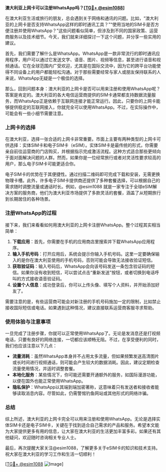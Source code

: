 **澳大利亚上网卡可以注册WhatsApp吗？[[TG💪+ @esim1088](https://t.me/s/esim1088)]**

在澳大利亚生活或旅行的朋友，总会遇到关于网络和通讯的问题。比如，“澳大利亚的上网卡是否支持WhatsApp这样的即时通讯工具？”“使用当地的SIM卡是否方便注册并使用WhatsApp？”这些问题看似简单，但涉及到不同的国家政策、运营商服务以及技术细节。今天，我们就来详细探讨一下这个问题，并分享一些实用的建议。

首先，我们需要了解什么是WhatsApp。WhatsApp是一款非常流行的即时通讯应用程序，用户可以通过它发送文字、语音、图片、视频等信息，甚至进行语音和视频通话。它在全球范围内广受欢迎，尤其是在国际交流中，因为它的跨平台功能使得不同设备上的用户都能轻松沟通。对于那些需要经常与家人或朋友保持联系的人来说，WhatsApp无疑是一个极佳的选择。

那么，回到问题本身：澳大利亚的上网卡是否可以用来注册和使用WhatsApp呢？答案是肯定的。澳大利亚的各大电信运营商提供的SIM卡通常都支持数据流量服务，而WhatsApp正是依赖于互联网连接才能正常运行。因此，只要你的上网卡能够提供稳定的互联网接入，你就完全可以使用WhatsApp。不过，在实际操作中，可能会有一些小细节需要注意。

### 上网卡的选择

在澳大利亚，选择一张合适的上网卡非常重要。市面上主要有两种类型的上网卡可供选择：实体SIM卡和电子SIM卡（eSIM）。实体SIM卡是最传统的形式，你需要亲自前往运营商的门店购买，并根据指示完成激活流程。这种方式适合那些更倾向于面对面解决问题的人群。然而，如果你是一位经常旅行或者对灵活性要求较高的用户，那么电子SIM卡可能更适合你。

电子SIM卡的优势在于其便捷性。通过扫描二维码即可完成下载和安装，无需更换物理卡槽。此外，许多电子SIM卡提供商还提供了多种套餐选择，可以根据自己的需求随时调整流量或通话时长。例如，@esim1088 就是一家专注于全球eSIM解决方案的服务商，他们为澳大利亚市场提供了多款灵活的套餐，涵盖了从短期旅行到长期居住的各种场景。

### 注册WhatsApp的过程

接下来，我们来看看如何用澳大利亚的上网卡注册WhatsApp。整个过程其实相当简单：

1. **下载应用**：首先，你需要在手机的应用商店里搜索并下载WhatsApp应用程序。
2. **输入手机号码**：打开应用后，系统会提示你输入手机号码。这里一定要确保输入的是你在澳大利亚使用的手机号码，否则可能会导致无法接收验证短信。
3. **获取验证码**：输入号码后，WhatsApp会向该号码发送一条包含验证码的短信。如果你没有收到短信，可以尝试点击“重新发送”按钮，或者切换到电话呼叫的方式接收语音验证码。
4. **设置个人信息**：成功登录后，你可以上传头像、填写个人资料，并开始添加好友了。

需要注意的是，有些运营商可能会对新注册的手机号码施加一定的限制，比如禁止接收国际短信或电话。如果遇到这种情况，建议直接联系运营商客服寻求帮助。

### 使用体验与注意事项

一旦完成了注册步骤，你就可以正常使用WhatsApp了。无论是发消息还是打视频电话，只要有良好的网络连接，一切都应该顺畅无阻。不过，在享受便利的同时，我们也应该注意以下几点：

- **流量消耗**：虽然WhatsApp本身并不占用太多流量，但如果频繁发送高清图片或长时间进行视频通话，则可能会产生较大的数据消耗。因此，建议定期检查流量使用情况，并适时调整套餐。
- **本地化服务**：某些情况下，你可能还需要开通额外的服务，如国际漫游功能，以便在国外也能正常使用WhatsApp。
- **隐私保护**：WhatsApp以其端到端加密著称，这意味着只有发送者和接收者能够读取消息内容。尽管如此，仍需警惕钓鱼网站或其他形式的网络诈骗。

### 总结

综上所述，澳大利亚的上网卡完全可以用来注册和使用WhatsApp。无论是选择实体SIM卡还是电子SIM卡，关键在于找到适合自己需求的产品和服务。希望本文能为大家提供更多有用的信息，让大家在澳大利亚的生活更加丰富多彩。如果还有其他疑问，欢迎随时咨询相关专业人士。

最后，再次提醒大家关注@esim1088，了解更多关于eSIM卡的知识和技术支持。祝大家在澳大利亚的学习工作和生活一切顺利！

[[TG💪+ @esim1088](https://t.me/s/esim1088) ![Image](https://i.postimg.cc/4NQfJmqS/Snipaste-2025-05-13-00-14-12.png)]